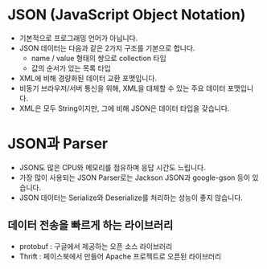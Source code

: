 # JSON (JavaScript Object Notation)
* 기본적으로 프로그래밍 언어가 아닙니다.
* JSON 데이터는 다음과 같은 2가지 구조를 기본으로 합니다.
    * name / value 형태의 쌍으로 collection 타입
    * 값의 순서가 있는 목록 타입
* XML에 비해 경량화된 데이터 교환 포맷입니다.
* 비동기 브라우저/서버 통신을 위해, XML을 대체할 수 있는 주요 데이터 포맷입니다.
* XML은 모두 String이지만, 그에 비해 JSON은 데이터 타입을 갖습니다.

# JSON과 Parser
* JSON도 많은 CPU와 메모리를 점유하며 응답 시간도 느립니다.
* 가장 많이 사용되는 JSON Parser로는 Jackson JSON과 google-gson 등이 있습니다.
* JSON 데이터는 Serialize와 Deserialize를 처리하는 성능이 좋지 않습니다.

## 데이터 전송을 빠르게 하는 라이브러리
* protobuf : 구글에서 제공하는 오픈 소스 라이브러리
* Thrift : 페이스북에서 만들어 Apache 프로젝트로 오픈된 라이브러리